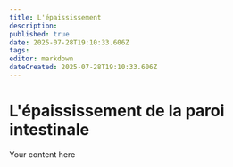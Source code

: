 ```yaml
---
title: L'épaississement
description: 
published: true
date: 2025-07-28T19:10:33.606Z
tags: 
editor: markdown
dateCreated: 2025-07-28T19:10:33.606Z
---
```


# L'épaississement de la paroi intestinale
Your content here